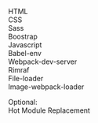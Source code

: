 HTML  
CSS  
Sass  
Boostrap  
Javascript  
Babel-env  
Webpack-dev-server  
Rimraf  
File-loader  
Image-webpack-loader  

Optional:  
Hot Module Replacement  
